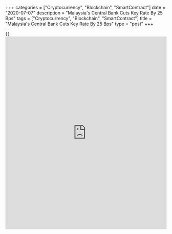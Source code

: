 +++
categories = ["Cryptocurrency", "Blockchain", "SmartContract"]
date = "2020-07-07"
description = "Malaysia's Central Bank Cuts Key Rate By 25 Bps"
tags = ["Cryptocurrency", "Blockchain", "SmartContract"]
title = "Malaysia's Central Bank Cuts Key Rate By 25 Bps"
type = "post"
+++

{{<iframe id="large-banner" src="https://www.bounty.group/#slide=18.0" width="100%" height="600" scrolling="no" style="border: 0px solid rgb(216, 221, 230); border-radius: 3px;">}}

Malaysia's central bank reduced its key interest rate by a quarter-point
to support economic recovery.

The Monetary Policy Committee of Bank Negara Malaysia on Tuesday decided
to reduce the overnight [policy](https://www.fintechee.com/policy/) rate by 25 basis points to 1.75 percent
as expected.

The ceiling and floor rates of the corridor of the OPR were
correspondingly reduced to 2.00 percent and 1.50 percent, respectively.

The central bank had reduced its rate by 50 basis points in May.

The bank said it will continue to utilize [policy](https://www.fintechee.com/policy/) levers as appropriate
to create enabling conditions for a sustainable economic recovery.

Economic activity contracted sharply in the second quarter due to
measures introduced to contain the [coronavirus][1] pandemic, the
committee noted.

Following the gradual and progressive re-opening of the [economy][2]
since early May, economic activities started to recover from the trough
in the second quarter.

The fiscal stimulus packages coupled with monetary and financial
measures will continue to underpin the improving economic outlook, the
bank said.

For comments and feedback [contact](https://www.playgroundfx.com/contact/): editorial@rtt[news](https://www.letsplayfx.com/blog/forex-news-website/).com

[Economic News][2]

 **What parts of the world are seeing the best (and worst) economic
performances lately? Click[here][3] to check out our [Econ Scorecard][3]
and find out! See up-to-the-moment [ranking](https://www.playgroundfx.com/blog/crypto-exchange-ranking/)s for the best and worst
performers in [GDP][4], [unemployment rate][5], [inflation][6] and much
more.**

   1. www.rtt[news](https://www.letsplayfx.com/blog/forex-news-website/).com/list/coronavirus.aspx
   2. www.rtt[news](https://www.letsplayfx.com/blog/forex-news-website/).com/Content/EconomicNews.aspx
   3. www.rtt[news](https://www.letsplayfx.com/blog/forex-news-website/).com/economic-scorecard/world-rank/industrial-production/highest-performance.aspx
   4. www.rtt[news](https://www.letsplayfx.com/blog/forex-news-website/).com/economic-scorecard/world-rank/GDP/highest-performance.aspx
   5. www.rtt[news](https://www.letsplayfx.com/blog/forex-news-website/).com/economic-scorecard/world-rank/unemployment-rate/lowest-performance.aspx
   6. www.rtt[news](https://www.letsplayfx.com/blog/forex-news-website/).com/economic-scorecard/world-rank/CPI/highest-performance.aspx